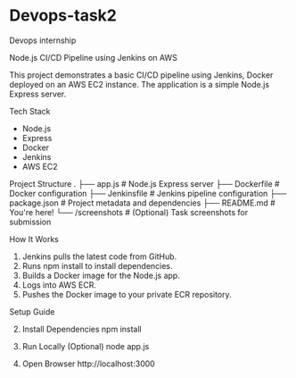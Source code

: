 # Devops-task2
Devops internship

Node.js CI/CD Pipeline using Jenkins on AWS

This project demonstrates a basic CI/CD pipeline using Jenkins, Docker deployed on an AWS EC2 instance. The application is a simple Node.js Express server.

Tech Stack
- Node.js
- Express
- Docker
- Jenkins
- AWS EC2


Project Structure
.
├── app.js              # Node.js Express server
├── Dockerfile          # Docker configuration
├── Jenkinsfile         # Jenkins pipeline configuration
├── package.json        # Project metadata and dependencies
├── README.md           # You're here!
└── /screenshots        # (Optional) Task screenshots for submission

How It Works
1. Jenkins pulls the latest code from GitHub.
2. Runs npm install to install dependencies.
3. Builds a Docker image for the Node.js app.
4. Logs into AWS ECR.
5. Pushes the Docker image to your private ECR repository.



Setup Guide


2. Install Dependencies
npm install

3. Run Locally (Optional)
node app.js

4. Open Browser
http://localhost:3000





